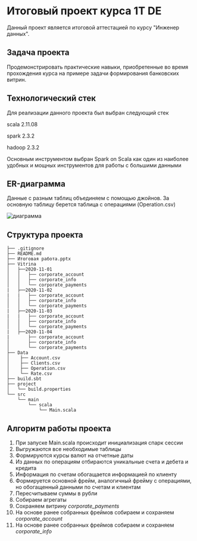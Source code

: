 # Итоговый проект курса 1T DE

Данный проект является итоговой аттестацией по курсу "Инженер данных".

## Задача проекта

Продемонстрировать практические навыки, приобретенные во время прохождения курса на примере задачи формирования банковских витрин.

## Технологический стек

Для реализации данного проекта был выбран следующий стек

scala 2.11.08

spark 2.3.2

hadoop 2.3.2

Основным инструментом выбран Spark on Scala как один из наиболее удобных и мощных инструментов для работы с большими данными
## ER-диаграмма
Данные с разным таблиц объединяем с помощью джойнов. За основную таблицу берется таблица с операциями (Operation.csv)

![диаграмма](ER/ER.drawio)
 

## Структура проекта 

    ├── .gitignore
    ├── README.md   
    ├── Итоговая работа.pptx
    ├── Vitrina
    │   ├──2020-11-01
    │   │   ├── corporate_account
    │   │   ├── corporate_info
    │   │   └── corporate_payments
    |   ├──2020-11-02
    |   |   ├── corporate_account
    │   │   ├── corporate_info
    │   │   └── corporate_payments
    |   ├──2020-11-03
    |   |   ├── corporate_account
    │   │   ├── corporate_info
    │   │   └── corporate_payments
    |   ├──2020-11-04
    |       ├── corporate_account
    │       ├── corporate_info
    │       └── corporate_payments
    ├── Data   
    │    ├── Account.csv
    │    ├── Clients.csv
    │    ├── Operation.csv
    │    └── Rate.csv 
    ├── build.sbt
    ├── project
    │   └── build.properties
    └── src
        └── main
            └── scala
                └── Main.scala
 
## Алгоритм работы проекта


1. При запуске Main.scala происходит инициализация спарк сессии
2. Выгружаются все необходимые таблицы
3. Формируются курсы валют на отчетные даты
4. Из данных по операциям отбираются уникальные счета и дебета и кредита
5. Информация по счетам обогащается информацией по клиенту
6. Формируется основной фрейм, аналогичный фрейму с операциями, но обогащенный данными по счетам и клиентам
7. Пересчитываем суммы в рубли
8. Собираем агрегаты
9. Сохраняем витрину _corporate_payments_
10. На основе ранее собранных фреймов собираем и сохраняем _corporate_account_
11. На основе ранее собранных фреймов собираем и сохраняем _corporate_info_
